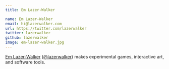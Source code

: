 ```yaml
---
title: Em Lazer-Walker

name: Em Lazer-Walker
email: hi@lazerwalker.com
url: https://twitter.com/lazerwalker
twitter: lazerwalker
github: lazerwalker
image: em-lazer-walker.jpg
---
```


[Em Lazer-Walker](http://lazerwalker.com) ([@lazerwalker](https://twitter.com/lazerwalker)) 
makes experimental games, interactive art, and software tools.
